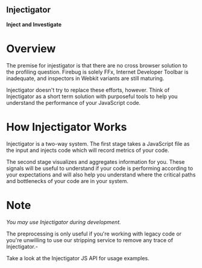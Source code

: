Injectigator
------------
**Inject and Investigate**

Overview
========

The premise for injestigator is that there are no cross browser solution to 
the profiling question. Firebug is solely FFx, Internet Developer Toolbar is
inadequate, and inspectors in Webkit variants are still maturing.

Injectigator doesn't try to replace these efforts, however. Think of
Injectigator as a short term solution with purposeful tools to help you
understand the performance of your JavaScript code.

How Injectigator Works
======================

Injectigator is a two-way system. The first stage takes a JavaScript file as the
input and injects code which will record metrics of your code.

The second stage visualizes and aggregates information for you. These signals
will be useful to understand if your code is performing according to your
expectations and will also help you understand where the critical paths and
bottlenecks of your code are in your system.

Note
====
_You may use Injectigator during development._

The preprocessing is only useful if you're working with legacy code or you're
unwilling to use our stripping service to remove any trace of Injectigator.-

Take a look at the Injectigator JS API for usage examples.
